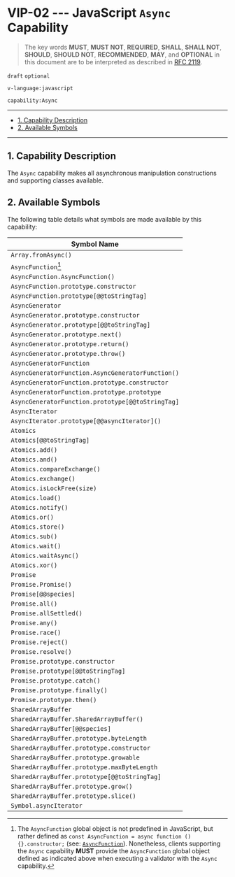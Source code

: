 <!-- markdownlint-disable MD043 -->

# VIP-02 --- JavaScript `Async` Capability

> The key words **MUST**, **MUST NOT**, **REQUIRED**, **SHALL**, **SHALL NOT**, **SHOULD**, **SHOULD NOT**, **RECOMMENDED**, **MAY**, and **OPTIONAL** in this document are to be interpreted as described in [RFC 2119](https://www.rfc-editor.org/rfc/rfc2119.txt).

`draft` `optional`

`v-language:javascript`

`capability:Async`

---

- [1. Capability Description](#1-capability-description)
- [2. Available Symbols](#2-available-symbols)

---

## 1. Capability Description

The `Async` capability makes all asynchronous manipulation constructions and supporting classes available.

## 2. Available Symbols

The following table details what symbols are made available by this capability:

| Symbol Name                                       |
| ------------------------------------------------- |
| `Array.fromAsync()`                               |
| `AsyncFunction`[^async-function]                  |
| `AsyncFunction.AsyncFunction()`                   |
| `AsyncFunction.prototype.constructor`             |
| `AsyncFunction.prototype[@@toStringTag]`          |
| `AsyncGenerator`                                  |
| `AsyncGenerator.prototype.constructor`            |
| `AsyncGenerator.prototype[@@toStringTag]`         |
| `AsyncGenerator.prototype.next()`                 |
| `AsyncGenerator.prototype.return()`               |
| `AsyncGenerator.prototype.throw()`                |
| `AsyncGeneratorFunction`                          |
| `AsyncGeneratorFunction.AsyncGeneratorFunction()` |
| `AsyncGeneratorFunction.prototype.constructor`    |
| `AsyncGeneratorFunction.prototype.prototype`      |
| `AsyncGeneratorFunction.prototype[@@toStringTag]` |
| `AsyncIterator`                                   |
| `AsyncIterator.prototype[@@asyncIterator]()`      |
| `Atomics`                                         |
| `Atomics[@@toStringTag]`                          |
| `Atomics.add()`                                   |
| `Atomics.and()`                                   |
| `Atomics.compareExchange()`                       |
| `Atomics.exchange()`                              |
| `Atomics.isLockFree(size)`                        |
| `Atomics.load()`                                  |
| `Atomics.notify()`                                |
| `Atomics.or()`                                    |
| `Atomics.store()`                                 |
| `Atomics.sub()`                                   |
| `Atomics.wait()`                                  |
| `Atomics.waitAsync()`                             |
| `Atomics.xor()`                                   |
| `Promise`                                         |
| `Promise.Promise()`                               |
| `Promise[@@species]`                              |
| `Promise.all()`                                   |
| `Promise.allSettled()`                            |
| `Promise.any()`                                   |
| `Promise.race()`                                  |
| `Promise.reject()`                                |
| `Promise.resolve()`                               |
| `Promise.prototype.constructor`                   |
| `Promise.prototype[@@toStringTag]`                |
| `Promise.prototype.catch()`                       |
| `Promise.prototype.finally()`                     |
| `Promise.prototype.then()`                        |
| `SharedArrayBuffer`                               |
| `SharedArrayBuffer.SharedArrayBuffer()`           |
| `SharedArrayBuffer[@@species]`                    |
| `SharedArrayBuffer.prototype.byteLength`          |
| `SharedArrayBuffer.prototype.constructor`         |
| `SharedArrayBuffer.prototype.growable`            |
| `SharedArrayBuffer.prototype.maxByteLength`       |
| `SharedArrayBuffer.prototype[@@toStringTag]`      |
| `SharedArrayBuffer.prototype.grow()`              |
| `SharedArrayBuffer.prototype.slice()`             |
| `Symbol.asyncIterator`                            |

[^async-function]: The `AsyncFunction` global object is not predefined in JavaScript, but rather defined as `const AsyncFunction = async function () {}.constructor;` (see: [`AsyncFunction`](https://developer.mozilla.org/en-US/docs/Web/JavaScript/Reference/Global_Objects/AsyncFunction/AsyncFunction)).
Nonetheless, clients supporting the `Async` capability **MUST** provide the `AsyncFunction` global object defined as indicated above when executing a validator with the `Async` capability.

